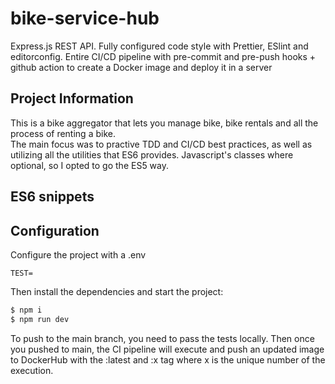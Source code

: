 # bike-service-hub
Express.js REST API. Fully configured code style with Prettier, ESlint and editorconfig. Entire CI/CD pipeline with pre-commit and pre-push hooks + github action to create a Docker image and deploy it in a server

## Project Information
This is a bike aggregator that lets you manage bike, bike rentals and all the process of renting a bike.  
The main focus was to practive TDD and CI/CD best practices, as well as utilizing all the utilities that ES6 provides.
Javascript's classes where optional, so I opted to go the ES5 way.

## ES6 snippets

## Configuration
Configure the project with a .env
```
TEST=
```

Then install the dependencies and start the project:
```sh
$ npm i
$ npm run dev
```

To push to the main branch, you need to pass the tests locally.
Then once you pushed to main, the CI pipeline will execute and push an updated image to DockerHub with the :latest and :x tag where x is the unique number of the execution.

